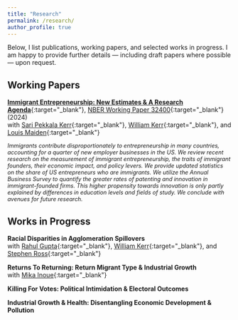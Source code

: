```yaml
---
title: "Research"
permalink: /research/
author_profile: true
---
```


Below, I list publications, working papers, and selected works in progress. I am happy to provide further details — including draft papers where possible — upon request. <br>


Working Papers
------

[**Immigrant Entrepreneurship: New Estimates & A Research Agenda**](/files/Chodavadia_Kerr_Kerr_Maiden_NBERWP_2024_ImmigrantEntrepreneurshipNewEstimates.pdf){:target="_blank"}, [NBER Working Paper 32400](https://www.nber.org/papers/w32400){:target="_blank"} (2024) \
with [Sari Pekkala Kerr](https://www1.wellesley.edu/economics/faculty/kerrs){:target="_blank"}, [William Kerr](https://www.hbs.edu/faculty/Pages/profile.aspx?facId=337265){:target="_blank"}, and [Louis Maiden](https://louismaiden.netlify.app/about/){:target="_blank"}

<span style="font-size:.9em;">*Immigrants contribute disproportionately to entrepreneurship in many countries, accounting for a quarter of new employer businesses in the US. We review recent research on the measurement of immigrant entrepreneurship, the traits of immigrant founders, their economic impact, and policy levers. We provide updated statistics on the share of US entrepreneurs who are immigrants. We utilize the Annual Business Survey to quantify the greater rates of patenting and innovation in immigrant-founded firms. This higher propensity towards innovation is only partly explained by differences in education levels and fields of study. We conclude with avenues for future research.*</span>

Works in Progress
------

**Racial Disparities in Agglomeration Spillovers** \
with [Rahul Gupta](https://rahul-r-gupta.github.io){:target="_blank"}, [William Kerr](https://www.hbs.edu/faculty/Pages/profile.aspx?facId=337265){:target="_blank"}, and [Stephen Ross](https://econ.uconn.edu/ross/){:target="_blank"}

**Returns To Returning: Return Migrant Type & Industrial Growth** \
with [Mika Inoue](https://mdinoue.github.io){:target="_blank"}

**Killing For Votes: Political Intimidation & Electoral Outcomes**

**Industrial Growth & Health: Disentangling Economic Development & Pollution**

